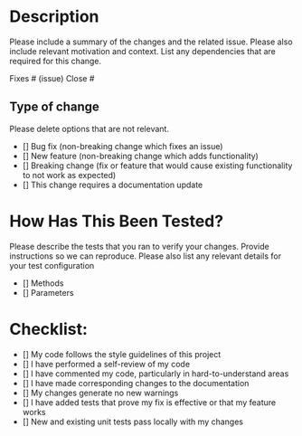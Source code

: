 # Description

Please include a summary of the changes and the related issue. Please also include relevant motivation and context. List any dependencies that are required for this change.

Fixes # (issue)
Close #

## Type of change

Please delete options that are not relevant.

- [] Bug fix (non-breaking change which fixes an issue)
- [] New feature (non-breaking change which adds functionality)
- [] Breaking change (fix or feature that would cause existing functionality to not work as expected)
- [] This change requires a documentation update

# How Has This Been Tested?

Please describe the tests that you ran to verify your changes. Provide instructions so we can reproduce. Please also list any relevant details for your test configuration

- [] Methods
- [] Parameters


# Checklist:

- [] My code follows the style guidelines of this project
- [] I have performed a self-review of my code
- [] I have commented my code, particularly in hard-to-understand areas
- [] I have made corresponding changes to the documentation
- [] My changes generate no new warnings
- [] I have added tests that prove my fix is effective or that my feature works
- [] New and existing unit tests pass locally with my changes


